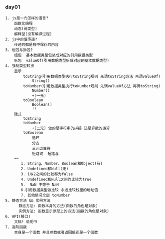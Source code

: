 ### day01
    1. js是一门怎样的语言?
        函数化编程
        动态(弱类型)
        解释型(没有编译过程)
    2. js中的值传递?
        传递的都是栈中保存的内容
    3. 组包与拆包?  
        组包  基本数据类型包装成对应的引用数据类型
        拆包  valueOf(引用数据类型拆成对应的基本数据类型)
    4. 强制类型转换     
        显示
            toString(引用数据类型执行toString规则 先调toString方法 再调valueOf)
                String()
            toNumber(引用数据类型执行toNumber规则 先调valueOf方法 再调toString)
                Number()
                +(一元)
            toBoolean
                Boolean()
                !!
        隐式 
            toString
            toNumber
                +(二元) 做的是字符串的拼接 还是算数的运算
            toBoolean
                循环
                分支
                三元运算符
                短路或  短路与
        ==
           1. String、Number、Boolean和Object(有)
           2. Undefined和Null(无)
           3. 1与2之间的比较都为false 
           4. Undefined和Null之间的比较为true
           5.  NaN 不等于 NaN
           6.引用数据类型做比较 永远比较栈里的地址值    
           7. 其他情况全部 toNumber
    5. 静态方法 && 实例方法
          静态方法: 函数本身的方法(函数的角色是对象)          
          实例方法: 函数显示原型上的方法(函数的角色是对象)
    6. API(接口)
        文档! 说明书
    7. 高阶函数
        本身是一个函数 并且参数或者返回值还是一个函数    
              